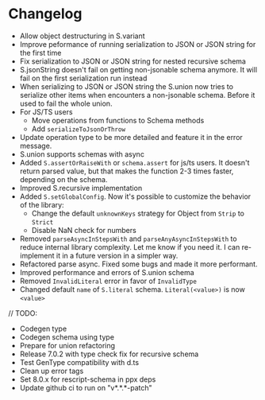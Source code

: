 # Changelog

- Allow object destructuring in S.variant
- Improve peformance of running serialization to JSON or JSON string for the first time
- Fix serialization to JSON or JSON string for nested recursive schema
- S.jsonString doesn't fail on getting non-jsonable schema anymore. It will fail on the first serialization run instead
- When serializing to JSON or JSON string the S.union now tries to serialize other items when encounters a non-jsonable schema. Before it used to fail the whole union.
- For JS/TS users
  - Move operations from functions to Schema methods
  - Add `serializeToJsonOrThrow`
- Update operation type to be more detailed and feature it in the error message.
- S.union supports schemas with async
- Added `S.assertOrRaiseWith` or `schema.assert` for js/ts users. It doesn't return parsed value, but that makes the function 2-3 times faster, depending on the schema.
- Improved S.recursive implementation
- Added `S.setGlobalConfig`. Now it's possible to customize the behavior of the library:
  - Change the default `unknownKeys` strategy for Object from `Strip` to `Strict`
  - Disable NaN check for numbers
- Removed `parseAsyncInStepsWith` and `parseAnyAsyncInStepsWith` to reduce internal library complexity. Let me know if you need it. I can re-implement it in a future version in a simpler way.
- Refactored parse async. Fixed some bugs and made it more performant.
- Improved performance and errors of S.union schema
- Removed `InvalidLiteral` error in favor of `InvalidType`
- Changed default `name` of `S.literal` schema. `Literal(<value>)` is now `<value>`

// TODO:

- Codegen type
- Codegen schema using type
- Prepare for union refactoring
- Release 7.0.2 with type check fix for recursive schema
- Test GenType compatibility with d.ts
- Clean up error tags
- Set 8.0.x for rescript-schema in ppx deps
- Update github ci to run on "v*.*.\*-patch"
